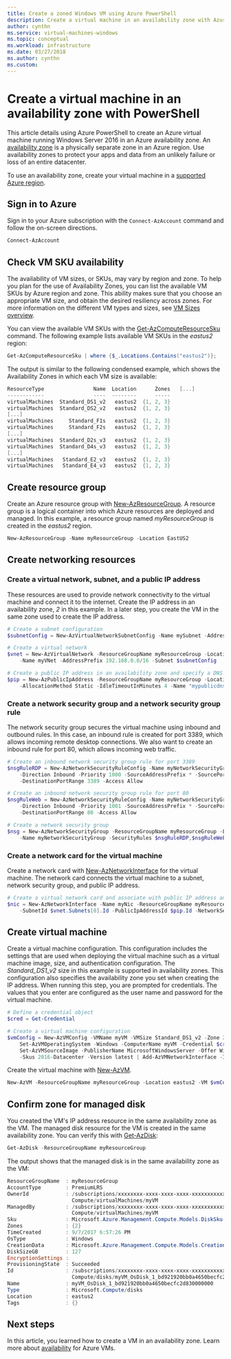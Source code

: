 ```yaml
---
title: Create a zoned Windows VM using Azure PowerShell 
description: Create a virtual machine in an availability zone with Azure PowerShell
author: cynthn
ms.service: virtual-machines-windows
ms.topic: conceptual
ms.workload: infrastructure
ms.date: 03/27/2018
ms.author: cynthn
ms.custom: 
---
```


# Create a virtual machine in an availability zone with PowerShell

This article details using Azure PowerShell to create an Azure virtual machine running Windows Server 2016 in an Azure availability zone. An [availability zone](../../availability-zones/az-overview.md) is a physically separate zone in an Azure region. Use availability zones to protect your apps and data from an unlikely failure or loss of an entire datacenter.

To use an availability zone, create your virtual machine in a [supported Azure region](../../availability-zones/az-region.md).

 

## Sign in to Azure

Sign in to your Azure subscription with the `Connect-AzAccount` command and follow the on-screen directions.

```powershell
Connect-AzAccount
```

## Check VM SKU availability
The availability of VM sizes, or SKUs, may vary by region and zone. To help you plan for the use of Availability Zones, you can list the available VM SKUs by Azure region and zone. This ability makes sure that you choose an appropriate VM size, and obtain the desired resiliency across zones. For more information on the different VM types and sizes, see [VM Sizes overview](../sizes.md).

You can view the available VM SKUs with the [Get-AzComputeResourceSku](/powershell/module/az.compute/get-azcomputeresourcesku) command. The following example lists available VM SKUs in the *eastus2* region:

```powershell
Get-AzComputeResourceSku | where {$_.Locations.Contains("eastus2")};
```

The output is similar to the following condensed example, which shows the Availability Zones in which each VM size is available:

```powershell
ResourceType                Name  Location      Zones   [...]
------------                ----  --------      -----
virtualMachines  Standard_DS1_v2   eastus2  {1, 2, 3}
virtualMachines  Standard_DS2_v2   eastus2  {1, 2, 3}
[...]
virtualMachines     Standard_F1s   eastus2  {1, 2, 3}
virtualMachines     Standard_F2s   eastus2  {1, 2, 3}
[...]
virtualMachines  Standard_D2s_v3   eastus2  {1, 2, 3}
virtualMachines  Standard_D4s_v3   eastus2  {1, 2, 3}
[...]
virtualMachines   Standard_E2_v3   eastus2  {1, 2, 3}
virtualMachines   Standard_E4_v3   eastus2  {1, 2, 3}
```


## Create resource group

Create an Azure resource group with [New-AzResourceGroup](/powershell/module/az.resources/new-azresourcegroup). A resource group is a logical container into which Azure resources are deployed and managed. In this example, a resource group named *myResourceGroup* is created in the *eastus2* region. 

```powershell
New-AzResourceGroup -Name myResourceGroup -Location EastUS2
```

## Create networking resources

### Create a virtual network, subnet, and a public IP address 
These resources are used to provide network connectivity to the virtual machine and connect it to the internet. Create the IP address in an availability zone, *2* in this example. In a later step, you create the VM in the same zone used to create the IP address.

```powershell
# Create a subnet configuration
$subnetConfig = New-AzVirtualNetworkSubnetConfig -Name mySubnet -AddressPrefix 192.168.1.0/24

# Create a virtual network
$vnet = New-AzVirtualNetwork -ResourceGroupName myResourceGroup -Location eastus2 `
    -Name myVNet -AddressPrefix 192.168.0.0/16 -Subnet $subnetConfig

# Create a public IP address in an availability zone and specify a DNS name
$pip = New-AzPublicIpAddress -ResourceGroupName myResourceGroup -Location eastus2 -Zone 2 `
    -AllocationMethod Static -IdleTimeoutInMinutes 4 -Name "mypublicdns$(Get-Random)" -Sku Standard
```

### Create a network security group and a network security group rule 
The network security group secures the virtual machine using inbound and outbound rules. In this case, an inbound rule is created for port 3389, which allows incoming remote desktop connections. We also want to create an inbound rule for port 80, which allows incoming web traffic.

```powershell
# Create an inbound network security group rule for port 3389
$nsgRuleRDP = New-AzNetworkSecurityRuleConfig -Name myNetworkSecurityGroupRuleRDP  -Protocol Tcp `
    -Direction Inbound -Priority 1000 -SourceAddressPrefix * -SourcePortRange * -DestinationAddressPrefix * `
    -DestinationPortRange 3389 -Access Allow

# Create an inbound network security group rule for port 80
$nsgRuleWeb = New-AzNetworkSecurityRuleConfig -Name myNetworkSecurityGroupRuleWWW  -Protocol Tcp `
    -Direction Inbound -Priority 1001 -SourceAddressPrefix * -SourcePortRange * -DestinationAddressPrefix * `
    -DestinationPortRange 80 -Access Allow

# Create a network security group
$nsg = New-AzNetworkSecurityGroup -ResourceGroupName myResourceGroup -Location eastus2 `
    -Name myNetworkSecurityGroup -SecurityRules $nsgRuleRDP,$nsgRuleWeb
```

### Create a network card for the virtual machine 
Create a network card with [New-AzNetworkInterface](/powershell/module/az.network/new-aznetworkinterface) for the virtual machine. The network card connects the virtual machine to a subnet, network security group, and public IP address.

```powershell
# Create a virtual network card and associate with public IP address and NSG
$nic = New-AzNetworkInterface -Name myNic -ResourceGroupName myResourceGroup -Location eastus2 `
    -SubnetId $vnet.Subnets[0].Id -PublicIpAddressId $pip.Id -NetworkSecurityGroupId $nsg.Id
```

## Create virtual machine

Create a virtual machine configuration. This configuration includes the settings that are used when deploying the virtual machine such as a virtual machine image, size, and authentication configuration. The *Standard_DS1_v2* size in this example is supported in availability zones. This configuration also specifies the availability zone you set when creating the IP address. When running this step, you are prompted for credentials. The values that you enter are configured as the user name and password for the virtual machine.

```powershell
# Define a credential object
$cred = Get-Credential

# Create a virtual machine configuration
$vmConfig = New-AzVMConfig -VMName myVM -VMSize Standard_DS1_v2 -Zone 2 | `
    Set-AzVMOperatingSystem -Windows -ComputerName myVM -Credential $cred | `
    Set-AzVMSourceImage -PublisherName MicrosoftWindowsServer -Offer WindowsServer `
    -Skus 2016-Datacenter -Version latest | Add-AzVMNetworkInterface -Id $nic.Id
```

Create the virtual machine with [New-AzVM](/powershell/module/az.compute/new-azvm).

```powershell
New-AzVM -ResourceGroupName myResourceGroup -Location eastus2 -VM $vmConfig
```

## Confirm zone for managed disk

You created the VM's IP address resource in the same availability zone as the VM. The managed disk resource for the VM is created in the same availability zone. You can verify this with [Get-AzDisk](/powershell/module/az.compute/get-azdisk):

```powershell
Get-AzDisk -ResourceGroupName myResourceGroup
```

The output shows that the managed disk is in the same availability zone as the VM:

```powershell
ResourceGroupName  : myResourceGroup
AccountType        : PremiumLRS
OwnerId            : /subscriptions/xxxxxxxx-xxxx-xxxx-xxxx-xxxxxxxxxxxx/resourceGroups/myResourceGroup/providers/Microsoft.
                     Compute/virtualMachines/myVM
ManagedBy          : /subscriptions/xxxxxxxx-xxxx-xxxx-xxxx-xxxxxxxxxxxx//resourceGroups/myResourceGroup/providers/Microsoft.
                     Compute/virtualMachines/myVM
Sku                : Microsoft.Azure.Management.Compute.Models.DiskSku
Zones              : {2}
TimeCreated        : 9/7/2017 6:57:26 PM
OsType             : Windows
CreationData       : Microsoft.Azure.Management.Compute.Models.CreationData
DiskSizeGB         : 127
EncryptionSettings :
ProvisioningState  : Succeeded
Id                 : /subscriptions/xxxxxxxx-xxxx-xxxx-xxxx-xxxxxxxxxxxx/resourceGroups/myResourceGroup/providers/Microsoft.
                     Compute/disks/myVM_OsDisk_1_bd921920bb0a4650becfc2d830000000
Name               : myVM_OsDisk_1_bd921920bb0a4650becfc2d830000000
Type               : Microsoft.Compute/disks
Location           : eastus2
Tags               : {}
```


## Next steps

In this article, you learned how to create a VM in an availability zone. Learn more about [availability](../availability.md) for Azure VMs.